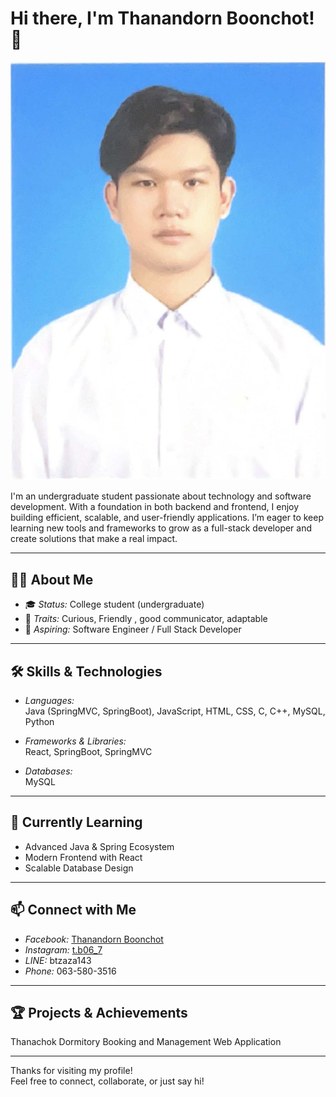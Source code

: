 
# Hi there, I'm Thanandorn Boonchot! 👋

![Alt text](Photo.jpg)

I'm an undergraduate student passionate about technology and software development. With a foundation in both backend and frontend, I enjoy building efficient, scalable, and user-friendly applications. I’m eager to keep learning new tools and frameworks to grow as a full-stack developer and create solutions that make a real impact.

---

## 👨‍💻 About Me

- 🎓 *Status:* College student (undergraduate)
- 🤝 *Traits:* Curious, Friendly , good communicator, adaptable
- 🚀 *Aspiring:* Software Engineer / Full Stack Developer

---

## 🛠️ Skills & Technologies

- *Languages:*  
  Java (SpringMVC, SpringBoot), JavaScript, HTML, CSS, C, C++, MySQL, Python

- *Frameworks & Libraries:*  
  React, SpringBoot, SpringMVC

- *Databases:*  
  MySQL

---

## 🌱 Currently Learning

- Advanced Java & Spring Ecosystem
- Modern Frontend with React
- Scalable Database Design

---

## 📫 Connect with Me

- *Facebook:* [Thanandorn Boonchot](https://www.facebook.com/thanandorn.boonchot.2024/)
- *Instagram:* [t.b06_7](https://www.instagram.com/t.b06_7/)
- *LINE:* btzaza143
- *Phone:* 063-580-3516

---

## 🏆 Projects & Achievements
Thanachok Dormitory Booking and Management Web Application

---

Thanks for visiting my profile!  
Feel free to connect, collaborate, or just say hi!  
